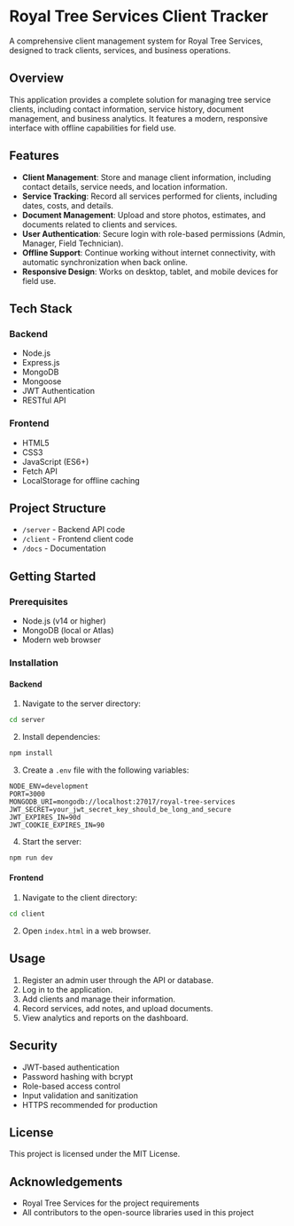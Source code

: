 # Royal Tree Services Client Tracker

A comprehensive client management system for Royal Tree Services, designed to track clients, services, and business operations.

## Overview

This application provides a complete solution for managing tree service clients, including contact information, service history, document management, and business analytics. It features a modern, responsive interface with offline capabilities for field use.

## Features

- **Client Management**: Store and manage client information, including contact details, service needs, and location information.
- **Service Tracking**: Record all services performed for clients, including dates, costs, and details.
- **Document Management**: Upload and store photos, estimates, and documents related to clients and services.
- **User Authentication**: Secure login with role-based permissions (Admin, Manager, Field Technician).
- **Offline Support**: Continue working without internet connectivity, with automatic synchronization when back online.
- **Responsive Design**: Works on desktop, tablet, and mobile devices for field use.

## Tech Stack

### Backend
- Node.js
- Express.js
- MongoDB
- Mongoose
- JWT Authentication
- RESTful API

### Frontend
- HTML5
- CSS3
- JavaScript (ES6+)
- Fetch API
- LocalStorage for offline caching

## Project Structure

- `/server` - Backend API code
- `/client` - Frontend client code
- `/docs` - Documentation

## Getting Started

### Prerequisites

- Node.js (v14 or higher)
- MongoDB (local or Atlas)
- Modern web browser

### Installation

#### Backend

1. Navigate to the server directory:
```bash
cd server
```

2. Install dependencies:
```bash
npm install
```

3. Create a `.env` file with the following variables:
```
NODE_ENV=development
PORT=3000
MONGODB_URI=mongodb://localhost:27017/royal-tree-services
JWT_SECRET=your_jwt_secret_key_should_be_long_and_secure
JWT_EXPIRES_IN=90d
JWT_COOKIE_EXPIRES_IN=90
```

4. Start the server:
```bash
npm run dev
```

#### Frontend

1. Navigate to the client directory:
```bash
cd client
```

2. Open `index.html` in a web browser.

## Usage

1. Register an admin user through the API or database.
2. Log in to the application.
3. Add clients and manage their information.
4. Record services, add notes, and upload documents.
5. View analytics and reports on the dashboard.

## Security

- JWT-based authentication
- Password hashing with bcrypt
- Role-based access control
- Input validation and sanitization
- HTTPS recommended for production

## License

This project is licensed under the MIT License.

## Acknowledgements

- Royal Tree Services for the project requirements
- All contributors to the open-source libraries used in this project 
